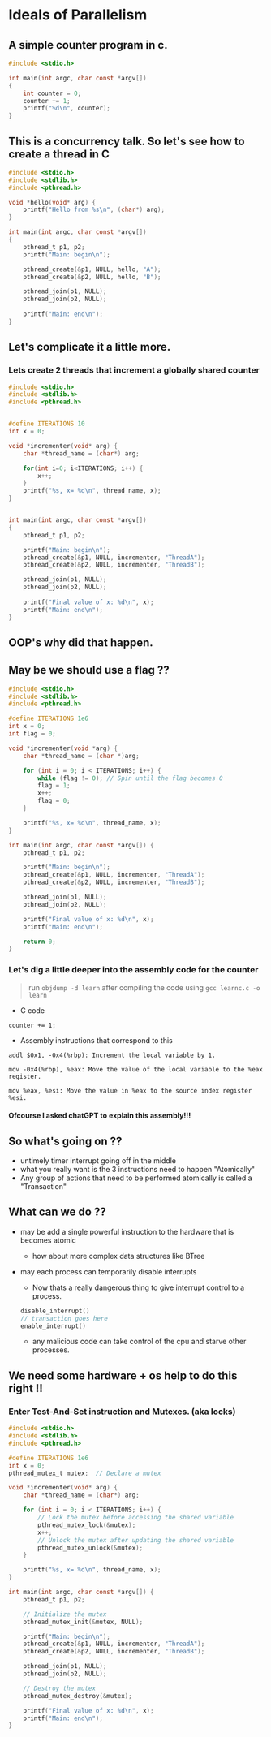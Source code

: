 # Ideals of Parallelism

## A simple counter program in c.

```c
#include <stdio.h>

int main(int argc, char const *argv[])
{
	int counter = 0;
	counter += 1;
	printf("%d\n", counter);
}

```

## This is a concurrency talk. So let's see how to create a thread in C

```c
#include <stdio.h>
#include <stdlib.h>
#include <pthread.h>

void *hello(void* arg) {
	printf("Hello from %s\n", (char*) arg);
}

int main(int argc, char const *argv[])
{
	pthread_t p1, p2;
	printf("Main: begin\n");

	pthread_create(&p1, NULL, hello, "A");
	pthread_create(&p2, NULL, hello, "B");

	pthread_join(p1, NULL);
	pthread_join(p2, NULL);
	
	printf("Main: end\n");
}
```

## Let's complicate it a little more.
### Lets create 2 threads that increment a globally shared counter
```c
#include <stdio.h>
#include <stdlib.h>
#include <pthread.h>


#define ITERATIONS 10
int x = 0;

void *incrementer(void* arg) {
	char *thread_name = (char*) arg;

	for(int i=0; i<ITERATIONS; i++) {
		x++;
	}
	printf("%s, x= %d\n", thread_name, x);
}


int main(int argc, char const *argv[])
{
	pthread_t p1, p2;

	printf("Main: begin\n");
	pthread_create(&p1, NULL, incrementer, "ThreadA");
	pthread_create(&p2, NULL, incrementer, "ThreadB");

	pthread_join(p1, NULL);
	pthread_join(p2, NULL);
	
	printf("Final value of x: %d\n", x);
	printf("Main: end\n");
}
```

## OOP's why did that happen.

## May be we should use a flag ??
```c
#include <stdio.h>
#include <stdlib.h>
#include <pthread.h>

#define ITERATIONS 1e6
int x = 0;
int flag = 0;

void *incrementer(void *arg) {
    char *thread_name = (char *)arg;

    for (int i = 0; i < ITERATIONS; i++) {
        while (flag != 0); // Spin until the flag becomes 0
        flag = 1;
        x++;
        flag = 0;
    }

    printf("%s, x= %d\n", thread_name, x);
}

int main(int argc, char const *argv[]) {
    pthread_t p1, p2;

    printf("Main: begin\n");
    pthread_create(&p1, NULL, incrementer, "ThreadA");
    pthread_create(&p2, NULL, incrementer, "ThreadB");

    pthread_join(p1, NULL);
    pthread_join(p2, NULL);

    printf("Final value of x: %d\n", x);
    printf("Main: end\n");

    return 0;
}

```

### Let's dig a little deeper into the assembly code for the counter
>run `objdump -d learn` after compiling the code using `gcc learnc.c -o learn`

- C code
```
counter += 1;
```
- Assembly instructions that correspond to this
```
addl $0x1, -0x4(%rbp): Increment the local variable by 1.

mov -0x4(%rbp), %eax: Move the value of the local variable to the %eax register.

mov %eax, %esi: Move the value in %eax to the source index register %esi.
```
#### Ofcourse I asked chatGPT to explain this assembly!!!

## So what's going on ??
- untimely timer interrupt going off in the middle
- what you really want is the 3 instructions need to happen "Atomically"
- Any group of actions that need to be performed atomically is called a "Transaction"

## What can we do ??
- may be add a single powerful instruction to the hardware that is becomes atomic
	- how about more complex data structures like BTree

- may each process can temporarily disable interrupts
	- Now thats a really dangerous thing to give interrupt control to a process.
	```c
	disable_interrupt()
	// transaction goes here
	enable_interrupt()
	```
	- any malicious code can take control of the cpu and starve other processes.


## We need some hardware + os help to do this right !!
### Enter Test-And-Set instruction and Mutexes. (aka locks)
```c
#include <stdio.h>
#include <stdlib.h>
#include <pthread.h>

#define ITERATIONS 1e6
int x = 0;
pthread_mutex_t mutex;  // Declare a mutex

void *incrementer(void* arg) {
    char *thread_name = (char*) arg;

    for (int i = 0; i < ITERATIONS; i++) {
        // Lock the mutex before accessing the shared variable
        pthread_mutex_lock(&mutex);
        x++;
        // Unlock the mutex after updating the shared variable
        pthread_mutex_unlock(&mutex);
    }

    printf("%s, x= %d\n", thread_name, x);
}

int main(int argc, char const *argv[]) {
    pthread_t p1, p2;

    // Initialize the mutex
    pthread_mutex_init(&mutex, NULL);

    printf("Main: begin\n");
    pthread_create(&p1, NULL, incrementer, "ThreadA");
    pthread_create(&p2, NULL, incrementer, "ThreadB");

    pthread_join(p1, NULL);
    pthread_join(p2, NULL);

    // Destroy the mutex
    pthread_mutex_destroy(&mutex);

    printf("Final value of x: %d\n", x);
    printf("Main: end\n");
}
```
